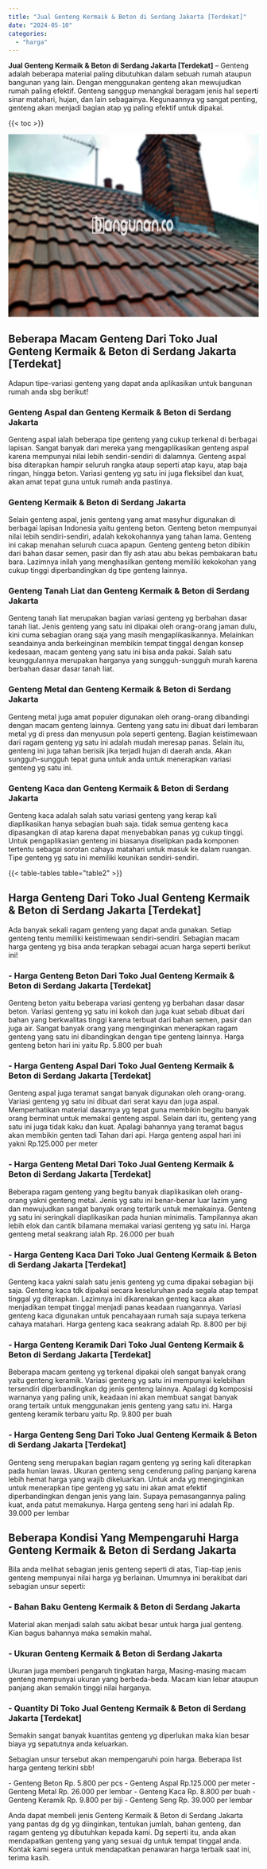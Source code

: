 ```yaml
---
title: "Jual Genteng Kermaik & Beton di Serdang Jakarta [Terdekat]"
date: "2024-05-10"
categories: 
  - "harga"
---
```


**Jual Genteng Kermaik & Beton di Serdang Jakarta \[Terdekat\]** – Genteng adalah beberapa material paling dibutuhkan dalam sebuah rumah ataupun bangunan yang lain. Dengan menggunakan genteng akan mewujudkan rumah paling efektif. Genteng sanggup menangkal beragam jenis hal seperti sinar matahari, hujan, dan lain sebagainya. Kegunaannya yg sangat penting, genteng akan menjadi bagian atap yg paling efektif untuk dipakai.

{{< toc >}}

![Jual Genteng Kermaik & Beton di Serdang Jakarta [Terdekat]](/images/genteng-minimalis-murah24.png)

## Beberapa Macam Genteng Dari Toko Jual Genteng Kermaik & Beton di Serdang Jakarta \[Terdekat\]

Adapun tipe-variasi genteng yang dapat anda aplikasikan untuk bangunan rumah anda sbg berikut!

### Genteng Aspal dan Genteng Kermaik & Beton di Serdang Jakarta

Genteng aspal ialah beberapa tipe genteng yang cukup terkenal di berbagai lapisan. Sangat banyak dari mereka yang mengaplikasikan genteng aspal karena mempunyai nilai lebih sendiri-sendiri di dalamnya. Genteng aspal bisa diterapkan hampir seluruh rangka ataup seperti atap kayu, atap baja ringan, hingga beton. Variasi genteng yg satu ini juga fleksibel dan kuat, akan amat tepat guna untuk rumah anda pastinya.

### Genteng Kermaik & Beton di Serdang Jakarta

Selain genteng aspal, jenis genteng yang amat masyhur digunakan di berbagai lapisan Indonesia yaitu genteng beton. Genteng beton mempunyai nilai lebih sendiri-sendiri, adalah kekokohannya yang tahan lama. Genteng ini cakap menahan seluruh cuaca apapun. Genteng genteng beton dibikin dari bahan dasar semen, pasir dan fly ash atau abu bekas pembakaran batu bara. Lazimnya inilah yang menghasilkan genteng memiliki kekokohan yang cukup tinggi diperbandingkan dg tipe genteng lainnya.

### Genteng Tanah Liat dan Genteng Kermaik & Beton di Serdang Jakarta

Genteng tanah liat merupakan bagian variasi genteng yg berbahan dasar tanah liat. Jenis genteng yang satu ini dipakai oleh orang-orang jaman dulu, kini cuma sebagian orang saja yang masih mengaplikasikannya. Melainkan seandainya anda berkeinginan membikin tempat tinggal dengan konsep kedesaan, macam genteng yang satu ini bisa anda pakai. Salah satu keunggulannya merupakan harganya yang sungguh-sungguh murah karena berbahan dasar dasar tanah liat.

### Genteng Metal dan Genteng Kermaik & Beton di Serdang Jakarta

Genteng metal juga amat populer digunakan oleh orang-orang dibandingi dengan macam genteng lainnya. Genteng yang satu ini dibuat dari lembaran metal yg di press dan menyusun pola seperti genteng. Bagian keistimewaan dari ragam genteng yg satu ini adalah mudah meresap panas. Selain itu, genteng ini juga tahan berisik jika terjadi hujan di daerah anda. Akan sungguh-sungguh tepat guna untuk anda untuk menerapkan variasi genteng yg satu ini.

### Genteng Kaca dan Genteng Kermaik & Beton di Serdang Jakarta

Genteng kaca adalah salah satu variasi genteng yang kerap kali diaplikasikan hanya sebagian buah saja. tidak semua genteng kaca dipasangkan di atap karena dapat menyebabkan panas yg cukup tinggi. Untuk pengaplikasian genteng ini biasanya diselipkan pada komponen tertentu sebagai sorotan cahaya matahari untuk masuk ke dalam ruangan. Tipe genteng yg satu ini memiliki keunikan sendiri-sendiri.

{{< table-tables table="table2" >}}

## Harga Genteng Dari Toko Jual Genteng Kermaik & Beton di Serdang Jakarta \[Terdekat\]

Ada banyak sekali ragam genteng yang dapat anda gunakan. Setiap genteng tentu memiliki keistimewaan sendiri-sendiri. Sebagian macam harga genteng yg bisa anda terapkan sebagai acuan harga seperti berikut ini!

### \- Harga Genteng Beton Dari Toko Jual Genteng Kermaik & Beton di Serdang Jakarta \[Terdekat\]

Genteng beton yaitu beberapa variasi genteng yg berbahan dasar dasar beton. Variasi genteng yg satu ini kokoh dan juga kuat sebab dibuat dari bahan yang berkwalitas tinggi karena terbuat dari bahan semen, pasir dan juga air. Sangat banyak orang yang menginginkan menerapkan ragam genteng yang satu ini dibandingkan dengan tipe genteng lainnya. Harga genteng beton hari ini yaitu Rp. 5.800 per buah

### \- Harga Genteng Aspal Dari Toko Jual Genteng Kermaik & Beton di Serdang Jakarta \[Terdekat\]

Genteng aspal juga teramat sangat banyak digunakan oleh orang-orang. Variasi genteng yg satu ini dibuat dari serat kayu dan juga aspal. Memperhatikan material dasarnya yg tepat guna membikin begitu banyak orang berminat untuk memakai genteng aspal. Selain dari itu, genteng yang satu ini juga tidak kaku dan kuat. Apalagi bahannya yang teramat bagus akan membikin genten tadi Tahan dari api. Harga genteng aspal hari ini yakni Rp.125.000 per meter

### \- Harga Genteng Metal Dari Toko Jual Genteng Kermaik & Beton di Serdang Jakarta \[Terdekat\]

Beberapa ragam genteng yang begitu banyak diaplikasikan oleh orang-orang yakni genteng metal. Jenis yg satu ini benar-benar luar lazim yang dan mewujudkan sangat banyak orang tertarik untuk memakainya. Genteng yg satu ini seringkali diaplikasikan pada hunian minimalis. Tampilannya akan lebih elok dan cantik bilamana memakai variasi genteng yg satu ini. Harga genteng metal seakrang ialah Rp. 26.000 per buah

### \- Harga Genteng Kaca Dari Toko Jual Genteng Kermaik & Beton di Serdang Jakarta \[Terdekat\]

Genteng kaca yakni salah satu jenis genteng yg cuma dipakai sebagian biji saja. Genteng kaca tdk dipakai secara keseluruhan pada segala atap tempat tinggal yg diterapkan. Lazimnya ini dikarenakan genteg kaca akan menjadikan tempat tinggal menjadi panas keadaan ruangannya. Variasi genteng kaca digunakan untuk pencahayaan rumah saja supaya terkena cahaya matahari. Harga genteng kaca seakrang adalah Rp. 8.800 per biji

### \- Harga Genteng Keramik Dari Toko Jual Genteng Kermaik & Beton di Serdang Jakarta \[Terdekat\]

Beberapa macam genteng yg terkenal dipakai oleh sangat banyak orang yaitu genteng keramik. Variasi genteng yg satu ini mempunyai kelebihan tersendiri diperbandingkan dg jenis genteng lainnya. Apalagi dg komposisi warnanya yang paling unik, keadaan ini akan membuat sangat banyak orang tertaik untuk menggunakan jenis genteng yang satu ini. Harga genteng keramik terbaru yaitu Rp. 9.800 per buah

### \- Harga Genteng Seng Dari Toko Jual Genteng Kermaik & Beton di Serdang Jakarta \[Terdekat\]

Genteng seng merupakan bagian ragam genteng yg sering kali diterapkan pada hunian lawas. Ukuran genteng seng cenderung paling panjang karena lebih hemat harga yang wajib dikeluarkan. Untuk anda yg menginginkan untuk menerapkan tipe genteng yg satu ini akan amat efektif diperbandingkan dengan jenis yang lain. Supaya pemasangannya paling kuat, anda patut memakunya. Harga genteng seng hari ini adalah Rp. 39.000 per lembar

## Beberapa Kondisi Yang Mempengaruhi Harga Genteng Kermaik & Beton di Serdang Jakarta

Bila anda melihat sebagian jenis genteng seperti di atas, Tiap-tiap jenis genteng mempunyai nilai harga yg berlainan. Umumnya ini berakibat dari sebagian unsur seperti:

### \- Bahan Baku Genteng Kermaik & Beton di Serdang Jakarta

Material akan menjadi salah satu akibat besar untuk harga jual genteng. Kian bagus bahannya maka semakin mahal.

### \- Ukuran Genteng Kermaik & Beton di Serdang Jakarta

Ukuran juga memberi pengaruh tingkatan harga, Masing-masing macam genteng mempunyai ukuran yang berbeda-beda. Macam kian lebar ataupun panjang akan semakin tinggi nilai harganya.

### \- Quantity Di Toko Jual Genteng Kermaik & Beton di Serdang Jakarta \[Terdekat\]

Semakin sangat banyak kuantitas genteng yg diperlukan maka kian besar biaya yg sepatutnya anda keluarkan.

Sebagian unsur tersebut akan mempengaruhi poin harga. Beberapa list harga genteng terkini sbb!

\- Genteng Beton Rp. 5.800 per pcs - Genteng Aspal Rp.125.000 per meter - Genteng Metal Rp. 26.000 per lembar - Genteng Kaca Rp. 8.800 per buah - Genteng Keramik Rp. 9.800 per biji - Genteng Seng Rp. 39.000 per lembar

Anda dapat membeli jenis Genteng Kermaik & Beton di Serdang Jakarta yang pantas dg dg yg diinginkan, tentukan jumlah, bahan genteng, dan ragam genteng yg dibutuhkan kepada kami. Dg seperti itu, anda akan mendapatkan genteng yang yang sesuai dg untuk tempat tinggal anda. Kontak kami segera untuk mendapatkan penawaran harga terbaik saat ini, terima kasih.
